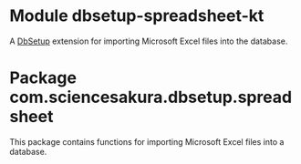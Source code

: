 # Module dbsetup-spreadsheet-kt

A [DbSetup](http://dbsetup.ninja-squad.com/) extension for importing Microsoft Excel files into the database.

# Package com.sciencesakura.dbsetup.spreadsheet

This package contains functions for importing Microsoft Excel files into a database.
